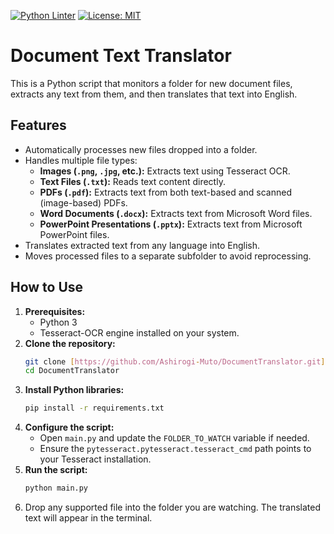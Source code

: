 [![Python Linter](https://github.com/Ashirogi-Muto/DocumentTranslator/actions/workflows/linter.yml/badge.svg)](https://github.com/Ashirogi-Muto/DocumentTranslator/actions/workflows/linter.yml) [![License: MIT](https://img.shields.io/badge/License-MIT-yellow.svg)](https://opensource.org/licenses/MIT)

# Document Text Translator

This is a Python script that monitors a folder for new document files, extracts any text from them, and then translates that text into English.

## Features

* Automatically processes new files dropped into a folder.
* Handles multiple file types:
    * **Images (`.png`, `.jpg`, etc.):** Extracts text using Tesseract OCR.
    * **Text Files (`.txt`):** Reads text content directly.
    * **PDFs (`.pdf`):** Extracts text from both text-based and scanned (image-based) PDFs.
    * **Word Documents (`.docx`):** Extracts text from Microsoft Word files.
    * **PowerPoint Presentations (`.pptx`):** Extracts text from Microsoft PowerPoint files.
* Translates extracted text from any language into English.
* Moves processed files to a separate subfolder to avoid reprocessing.

## How to Use

1.  **Prerequisites:**
    * Python 3
    * Tesseract-OCR engine installed on your system.
2.  **Clone the repository:**
    ```bash
    git clone [https://github.com/Ashirogi-Muto/DocumentTranslator.git](https://github.com/Ashirogi-Muto/DocumentTranslator.git)
    cd DocumentTranslator
    ```
3.  **Install Python libraries:**
    ```bash
    pip install -r requirements.txt
    ```
4.  **Configure the script:**
    * Open `main.py` and update the `FOLDER_TO_WATCH` variable if needed.
    * Ensure the `pytesseract.pytesseract.tesseract_cmd` path points to your Tesseract installation.
5.  **Run the script:**
    ```bash
    python main.py
    ```
6.  Drop any supported file into the folder you are watching. The translated text will appear in the terminal.
